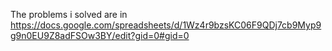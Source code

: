 The problems i solved are in 
https://docs.google.com/spreadsheets/d/1Wz4r9bzsKC06F9QDj7cb9Myp9g9n0EU9Z8adFSOw3BY/edit?gid=0#gid=0
